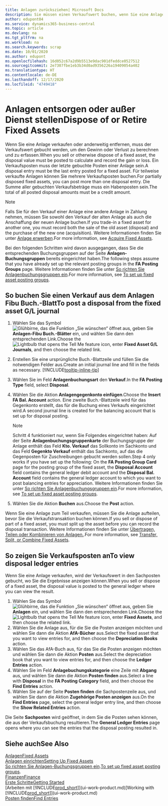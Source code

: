 ```yaml
---
title: Anlagen zurücksziehen| Microsoft Docs
description: Sie müssen einen Verkaufswert buchen, wenn Sie eine Anlage verkaufen oder ausrangieren, die storniert werden sollten.
author: edupont04
ms.service: dynamics365-business-central
ms.topic: article
ms.devlang: na
ms.tgt_pltfrm: na
ms.workload: na
ms.search.keywords: scrap
ms.date: 10/01/2020
ms.author: edupont
ms.openlocfilehash: 16d052c67a2d9b5513e9dac901dfeddce0527512
ms.sourcegitcommit: 2e7307fbe1eb3b34d0ad9356226a19409054a402
ms.translationtype: HT
ms.contentlocale: de-DE
ms.lasthandoff: 12/17/2020
ms.locfileid: "4749418"
---
```

# <a name="dispose-of-or-retire-fixed-assets"></a><span data-ttu-id="5ff7f-103">Anlagen entsorgen oder außer Dienst stellen</span><span class="sxs-lookup"><span data-stu-id="5ff7f-103">Dispose of or Retire Fixed Assets</span></span>

<span data-ttu-id="5ff7f-104">Wenn Sie eine Anlage verkaufen oder anderweitig entfernen, muss der Verkaufswert gebucht werden, um den Gewinn oder Verlust zu berechnen und zu erfassen.</span><span class="sxs-lookup"><span data-stu-id="5ff7f-104">When you sell or otherwise dispose of a fixed asset, the disposal value must be posted to calculate and record the gain or loss.</span></span> <span data-ttu-id="5ff7f-105">Ein Verkaufsposten muss der letzte gebuchte Posten einer Anlage sein.</span><span class="sxs-lookup"><span data-stu-id="5ff7f-105">A disposal entry must be the last entry posted for a fixed asset.</span></span> <span data-ttu-id="5ff7f-106">Für teilweise verkaufte Anlagen können Sie mehrere Verkaufsposten buchen.</span><span class="sxs-lookup"><span data-stu-id="5ff7f-106">For partially disposed fixed assets, you can post more than one disposal entry.</span></span> <span data-ttu-id="5ff7f-107">Die Summe aller gebuchten Verkaufsbeträge muss ein Habenposten sein.</span><span class="sxs-lookup"><span data-stu-id="5ff7f-107">The total of all posted disposal amounts must be a credit amount.</span></span>  

> [!NOTE]  
> <span data-ttu-id="5ff7f-108">Falls Sie für den Verkauf einer Anlage eine andere Anlage in Zahlung nehmen, müssen Sie sowohl den Verkauf der alten Anlage als auch die Anschaffung der neuen Anlage buchen.</span><span class="sxs-lookup"><span data-stu-id="5ff7f-108">If you trade-in a fixed asset for another one, you must record both the sale of the old asset (disposal) and the purchase of the new one (acquisition).</span></span> <span data-ttu-id="5ff7f-109">Weitere Informationen finden Sie unter [Anlage erwerben](fa-how-acquire.md).</span><span class="sxs-lookup"><span data-stu-id="5ff7f-109">For more information, see [Acquire Fixed Assets](fa-how-acquire.md).</span></span>  

<span data-ttu-id="5ff7f-110">Bei den folgenden Schritten wird davon ausgegangen, dass Sie die entsprechenden Buchungsgruppen auf der Seite **Anlagen-Buchungsgruppen** bereits eingerichtet haben.</span><span class="sxs-lookup"><span data-stu-id="5ff7f-110">The following steps assume that you have already set up the relevant posting groups in the **FA Posting Groups** page.</span></span> <span data-ttu-id="5ff7f-111">Weitere Informationen finden Sie unter [So richten Sie Anlagenbuchungsgruppen ein](fa-how-setup-general.md#to-set-up-fixed-asset-posting-groups).</span><span class="sxs-lookup"><span data-stu-id="5ff7f-111">For more information, see [To set up fixed asset posting groups](fa-how-setup-general.md#to-set-up-fixed-asset-posting-groups).</span></span>  

## <a name="to-post-a-disposal-from-the-fixed-asset-gl-journal"></a><span data-ttu-id="5ff7f-112">So buchen Sie einen Verkauf aus dem Anlagen Fibu Buch.-Blatt</span><span class="sxs-lookup"><span data-stu-id="5ff7f-112">To post a disposal from the fixed asset G/L journal</span></span>

1. <span data-ttu-id="5ff7f-113">Wählen Sie das Symbol ![Glühbirne, das die Funktion „Sie wünschen“ öffnet](media/ui-search/search_small.png "Was möchten Sie tun?") aus, geben Sie **Anlagen-Fibu Buch.-Blätter** ein, und wählen Sie dann den entsprechenden Link.</span><span class="sxs-lookup"><span data-stu-id="5ff7f-113">Choose the ![Lightbulb that opens the Tell Me feature](media/ui-search/search_small.png "Tell me what you want to do") icon, enter **Fixed Asset G/L Journals**, and then choose the related link.</span></span>  
2. <span data-ttu-id="5ff7f-114">Erstellen Sie eine ursprüngliche Buch.-Blattzeile und füllen Sie die notwendigen Felder aus.</span><span class="sxs-lookup"><span data-stu-id="5ff7f-114">Create an initial journal line and fill in the fields as necessary.</span></span> [!INCLUDE[tooltip-inline-tip](includes/tooltip-inline-tip_md.md)]  
3. <span data-ttu-id="5ff7f-115">Wählen Sie im Feld **Anlagenbuchungsart** den **Verkauf**.</span><span class="sxs-lookup"><span data-stu-id="5ff7f-115">In the **FA Posting Type** field, select **Disposal**.</span></span>  
4. <span data-ttu-id="5ff7f-116">Wählen Sie die Aktion **Anlagengegenkonto einfügen**.</span><span class="sxs-lookup"><span data-stu-id="5ff7f-116">Choose the **Insert FA Bal. Account** action.</span></span> <span data-ttu-id="5ff7f-117">Eine zweite Buch.-Blattzeile wird für das Gegenkonto erstellt, das für die Buchung eines Verkaufs eingerichtet wird.</span><span class="sxs-lookup"><span data-stu-id="5ff7f-117">A second journal line is created for the balancing account that is set up for disposal posting.</span></span>  

    > [!NOTE]  
    >  <span data-ttu-id="5ff7f-118">Schritt 4 funktioniert nur, wenn Sie Folgendes eingerichtet haben: Auf der Seite **Anlagenbuchungsgruppenkarte** der Buchungsgruppe der Anlage enthält das Feld **Kto. Verkauf** das Sollkonto im Sachkonto und das Feld **Gegenkto Verkauf** enthält das Sachkonto, auf das die Gegenposten für Zuschreibungen gebucht werden sollen.</span><span class="sxs-lookup"><span data-stu-id="5ff7f-118">Step 4 only works if you have set up the following: On the **FA Posting Group Card** page for the posting group of the fixed asset, the **Disposal Account** field contains the general ledger debit account and the **Disposal Bal. Account** field contains the general ledger account to which you want to post balancing entries for appreciation.</span></span> <span data-ttu-id="5ff7f-119">Weitere Informationen finden Sie unter [So richten Sie Anlagenbuchungsgruppen ein](fa-how-setup-general.md#to-set-up-fixed-asset-posting-groups).</span><span class="sxs-lookup"><span data-stu-id="5ff7f-119">For more information, see [To set up fixed asset posting groups](fa-how-setup-general.md#to-set-up-fixed-asset-posting-groups).</span></span>  
5. <span data-ttu-id="5ff7f-120">Wählen Sie die Aktion **Buchen** aus.</span><span class="sxs-lookup"><span data-stu-id="5ff7f-120">Choose the **Post** action.</span></span>  

<span data-ttu-id="5ff7f-121">Wenn Sie eine Anlage zum Teil verkaufen, müssen Sie die Anlage aufteilen, bevor Sie die Verkaufstransaktion buchen können.</span><span class="sxs-lookup"><span data-stu-id="5ff7f-121">If you sell or dispose of part of a fixed asset, you must split up the asset before you can record the disposal transaction.</span></span> <span data-ttu-id="5ff7f-122">Weitere Informationen finden Sie unter [Übertragen, Teilen oder Kombinieren von Anlagen.](fa-how-trans-split-combine.md).</span><span class="sxs-lookup"><span data-stu-id="5ff7f-122">For more information, see [Transfer, Split, or Combine Fixed Assets](fa-how-trans-split-combine.md).</span></span>  

## <a name="to-view-disposal-ledger-entries"></a><span data-ttu-id="5ff7f-123">So zeigen Sie Verkaufsposten an</span><span class="sxs-lookup"><span data-stu-id="5ff7f-123">To view disposal ledger entries</span></span>
<span data-ttu-id="5ff7f-124">Wenn Sie eine Anlage verkaufen, wird der Verkaufswert in den Sachposten gebucht, wo Sie die Ergebnisse anzeigen können.</span><span class="sxs-lookup"><span data-stu-id="5ff7f-124">When you sell or dispose of a fixed asset, the disposal value is posted to the general ledger where you can view the result.</span></span>  

1. <span data-ttu-id="5ff7f-125">Wählen Sie das Symbol ![Glühbirne, das die Funktion „Sie wünschen“ öffnet](media/ui-search/search_small.png "Was möchten Sie tun?") aus, geben Sie **Anlagen** ein, und wählen Sie dann den entsprechenden Link.</span><span class="sxs-lookup"><span data-stu-id="5ff7f-125">Choose the ![Lightbulb that opens the Tell Me feature](media/ui-search/search_small.png "Tell me what you want to do") icon, enter **Fixed Assets**, and then choose the related link.</span></span>  
2. <span data-ttu-id="5ff7f-126">Wählen Sie die Anlage aus, für die Sie die Posten anzeigen möchten und wählen Sie dann die Aktion **AfA-Bücher** aus.</span><span class="sxs-lookup"><span data-stu-id="5ff7f-126">Select the fixed asset that you want to view entries for, and then choose the **Depreciation Books** action.</span></span>  
3. <span data-ttu-id="5ff7f-127">Wählen Sie das AfA-Buch aus, für das Sie die Posten anzeigen möchten und wählen Sie dann die Aktion **Posten** aus.</span><span class="sxs-lookup"><span data-stu-id="5ff7f-127">Select the depreciation book that you want to view entries for, and then choose the **Ledger Entries** action.</span></span>  
4. <span data-ttu-id="5ff7f-128">Wählen Sie im Feld **Anlagebuchungskategorie** eine Zeile mit **Abgang** aus, und wählen Sie dann die Aktion **Posten finden** aus.</span><span class="sxs-lookup"><span data-stu-id="5ff7f-128">Select a line with **Disposal** in the **FA Posting Category** field, and then choose the **Find Entries** action.</span></span>  
5. <span data-ttu-id="5ff7f-129">Wählen Sie auf der Seite **Posten finden** die Sachpostenzeile aus, und wählen Sie dann die Aktion **Zugehörige Posten anzeigen** aus.</span><span class="sxs-lookup"><span data-stu-id="5ff7f-129">On the **Find Entries** page, select the general ledger entry line, and then choose the **Show Related Entries** action.</span></span>  

<span data-ttu-id="5ff7f-130">Die Seite **Sachposten** wird geöffnet, in dem Sie die Posten sehen können, die aus der Verkaufsbuchung resultieren.</span><span class="sxs-lookup"><span data-stu-id="5ff7f-130">The **General Ledger Entries** page opens where you can see the entries that the disposal posting resulted in.</span></span>  

## <a name="see-also"></a><span data-ttu-id="5ff7f-131">Siehe auch</span><span class="sxs-lookup"><span data-stu-id="5ff7f-131">See Also</span></span>

[<span data-ttu-id="5ff7f-132">Anlagen</span><span class="sxs-lookup"><span data-stu-id="5ff7f-132">Fixed Assets</span></span>](fa-manage.md)  
[<span data-ttu-id="5ff7f-133">Anlagen einrichten</span><span class="sxs-lookup"><span data-stu-id="5ff7f-133">Setting Up Fixed Assets</span></span>](fa-setup.md)  
<span data-ttu-id="5ff7f-134">[So richten Sie Anlagen-Buchungsgruppen ein](fa-how-setup-general.md#to-set-up-fixed-asset-posting-groups).</span><span class="sxs-lookup"><span data-stu-id="5ff7f-134">[To set up fixed asset posting groups](fa-how-setup-general.md#to-set-up-fixed-asset-posting-groups).</span></span>  
[<span data-ttu-id="5ff7f-135">Finanzen</span><span class="sxs-lookup"><span data-stu-id="5ff7f-135">Finance</span></span>](finance.md)  
[<span data-ttu-id="5ff7f-136">Erste Schritte</span><span class="sxs-lookup"><span data-stu-id="5ff7f-136">Getting Started</span></span>](product-get-started.md)  
<span data-ttu-id="5ff7f-137">[Arbeiten mit [!INCLUDE[prod_short](includes/prod_short.md)]](ui-work-product.md)</span><span class="sxs-lookup"><span data-stu-id="5ff7f-137">[Working with [!INCLUDE[prod_short](includes/prod_short.md)]](ui-work-product.md)</span></span>  
[<span data-ttu-id="5ff7f-138">Posten finden</span><span class="sxs-lookup"><span data-stu-id="5ff7f-138">Find Entries</span></span>](ui-find-entries.md)  
